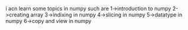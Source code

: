 <!-- here i am learning numpy  -->
i acn learn some topics in numpy such are
1->introduction to numpy
2->creating array 
3->indixing in numpy 
4->slicing in numpy 
5->datatype in numpy
6->copy and view in numpy
